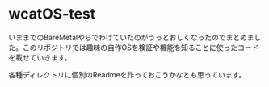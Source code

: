# wcatOS-test
いままでのBareMetalやらでわけていたのがうっとおしくなったのでまとめました。このリポジトリでは趣味の自作OSを検証や機能を知ることに使ったコードを載せていきます。  

各種ディレクトリに個別のReadmeを作っておこうかなとも思っています。  